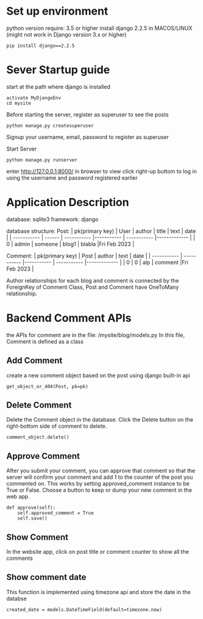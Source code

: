 # Set up environment
python version require: 3.5 or higher
install django 2.2.5 in MACOS/LINUX (might not work in Django version 3.x or higher)
```shell
pip install django==2.2.5
```

# Sever Startup guide
start at the path where django is installed
```shell
activate MyDjangoEnv
cd mysite
```

Before starting the server, register as superuser to see the posts
```shell
python manage.py createsuperuser
```

Signup your username, email, password to register as superuser

Start Server
```shell
python manage.py runserver
```
enter http://127.0.0.1:8000/ in browser to view
click right-up buttom to log in using the username and password registered earlier

# Application Description
database: sqlite3
framework: django

database structure:
Post:
| pk(primary key) | User   | author      | title      | text        | date         |
| -----------     | ------ | ----------- |----------- | ----------- |------------- |
|        0        | admin  | someone     | blog1      | blabla      |Fri Feb 2023  |

Comment:
| pk(primary key) | Post        | author     | text        | date         |
| -----------     | ----------- |----------- | ----------- |------------- |
|       0         |     0       | alp        | comment     |Fri Feb 2023  |

Author relationships for each blog and comment is connected by the ForeignKey of Comment Class, Post and Comment have OneToMany relationship.

# Backend Comment APIs
the APIs for comment are in the file: /mysite/blog/models.py
In this file, Comment is defined as a class

## Add Comment
create a new comment object based on the post using django built-in api
```shell
get_object_or_404(Post, pk=pk)
```

## Delete Comment
Delete the Comment object in the database. Click the Delete button on the right-bottom side of comment to delete.
```shell
comment_object.delete()
```

## Approve Comment
After you submit your comment, you can approve that comment so that the server will confirm your comment and add 1 to the counter of the post you commented on. This works by setting approved_comment instance to be True or False.
Choose a button to keep or dump your new comment in the web app.
```shell
def approve(self):
    self.approved_comment = True
    self.save()
```

## Show Comment
In the website app, click on post title or comment counter to show all the comments

## Show comment date
This function is implemented using timezone api and store the date in the databse
```shell
created_date = models.DateTimeField(default=timezone.now)
```
